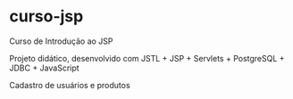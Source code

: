 # curso-jsp
Curso de Introdução ao JSP

Projeto didático, desenvolvido com JSTL + JSP + Servlets + PostgreSQL + JDBC + JavaScript

Cadastro de usuários e produtos


